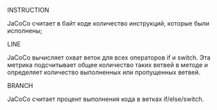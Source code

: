 INSTRUCTION

JaCoCo считает в байт коде количество инструкций, которые были исполнены;

LINE

JaCoCo вычисляет охват веток для всех операторов if и switch. Эта метрика подсчитывает общее количество таких ветвей в методе и определяет количество выполненных или пропущенных ветвей.


BRANCH

JaCoCo считает процент выполнения кода в ветках if/else/switch.

